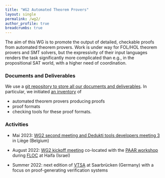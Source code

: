 ```yaml
---
title: "WG2 Automated Theorem Provers"
layout: single
permalink: /wg2/
author_profile: true
breadcrumbs: true
---
```


The aim of this WG is to promote the output of detailed, checkable proofs from
automated theorem provers. Work is under way for FOL/HOL theorem provers and
SMT solvers, but the expressivity of their input languages renders the task
significantly more complicated than e.g., in the propositional SAT world, with
a higher need of coordination.

### Documents and Deliverables

We use a [git repository to store all our documents and deliverables](https://github.com/EuroProofNet/ATP).  In particular, we initiated [an inventory](https://github.com/EuroProofNet/ATP/wiki) of
* automated theorem provers producing proofs
* proof formats
* checking tools for these proof formats.

### Activities

* Mai 2023: [WG2 second meeting and Dedukti tools developers meeting 3](https://europroofnet.github.io/dk-meeting3/) in Liège (Belgium)

* August 2022: [WG2 kickoff meeting](https://europroofnet.github.io/wg2-meeting1/) co-located with the [PAAR workshop](https://paar2022.github.io/) during [FLOC](https://www.floc2022.org/) at Haifa (Israel)

* Summer 2022: next edition of [VTSA](https://resources.mpi-inf.mpg.de/departments/rg1/conferences/vtsa22/) at Saarbrücken (Germany) with a focus on proof-generating verification systems
